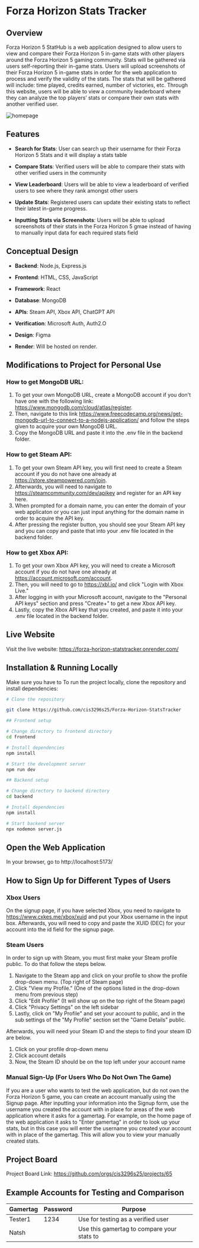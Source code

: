 # Forza Horizon Stats Tracker

## Overview
Forza Horizon 5 StatHub is a web application designed to allow users to view and compare their Forza Horizon 5 in-game stats with other players around the Forza Horizon 5 gaming community. Stats will be gathered via users self-reporting their in-game stats. Users will upload screenshots of their Forza Horizon 5 in-game stats in order for the web application to process and verify the validity of the stats. The stats that will be gathered will include: time played, credits earned, number of victories, etc. Through this website, users will be able to view a community leaderboard where they can analyze the top players’ stats or compare their own stats with another verified user.

![homepage](./homepage.png)

## Features
- **Search for Stats**: User can search up their username for their Forza Horizon 5 Stats and it will display a stats table 

- **Compare Stats**: Verified users will be able to compare their stats with other verified users in the community

- **View Leaderboard**: Users will be able to view a leaderboard of verified users to see where they rank amongst other users

- **Update Stats**: Registered users can update their existing stats to reflect their latest in-game progress.

- **Inputting Stats via Screenshots**: Users will be able to upload screenshots of their stats in the Forza Horizon 5 gmae instead of having to manually input data for each required stats field 

## Conceptual Design
- **Backend**: Node.js, Express.js

- **Frontend**: HTML, CSS, JavaScript

- **Framework**: React

- **Database**: MongoDB  

- **APIs**: Steam API, Xbox API, ChatGPT API

- **Verification**: Microsoft Auth, Auth2.O

- **Design**: Figma

- **Render**: Will be hosted on render.

## Modifications to Project for Personal Use

### How to get MongoDB URL:

1. To get your own MongoDB URL, create a MongoDB account if you don't have one with the following link: https://www.mongodb.com/cloud/atlas/register. 
2. Then, navigate to this link https://www.freecodecamp.org/news/get-mongodb-url-to-connect-to-a-nodejs-application/ and follow the steps given to acquire your own MongoDB URL. 
3. Copy the MongoDB URL and paste it into the .env file in the backend folder.

### How to get Steam API: 
1. To get your own Steam API key, you will first need to create a Steam account if you do not have one already at https://store.steampowered.com/join. 
2. Afterwards, you will need to navigate to https://steamcommunity.com/dev/apikey and register for an API key here. 
3. When prompted for a domain name, you can enter the domain of your web applicaton or you can just input anything for the domain name in order to acquire the API key. 
4. After pressing the register button, you should see your Steam API key and you can copy and paste that into your .env file located in the backend folder.

### How to get Xbox API:
1. To get your own Xbox API key, you will need to create a Microsoft account if you do not have one already at https://account.microsoft.com/account.
2. Then, you will need to go to https://xbl.io/ and click "Login with Xbox Live." 
3. After logging in with your Microsoft account, navigate to the "Personal API keys" section and press "Create+" to get a new Xbox API key. 
4. Lastly, copy the Xbox API key that you created, and paste it into your .env file located in the backend folder.  

## Live Website
Visit the live website: https://forza-horizon-statstracker.onrender.com/



## Installation & Running Locally 
Make sure you have to 
To run the project locally, clone the repository and install dependencies:
``` bash 
# Clone the repository 

git clone https://github.com/cis3296s25/Forza-Horizon-StatsTracker

## Frontend setup 

# Change directory to frontend directory 
cd frontend

# Install dependencies 
npm install

# Start the development server
npm run dev 

## Backend setup

# Change directory to backend directory 
cd backend 

# Install dependencies 
npm install 

# Start backend server 
npx nodemon server.js 
```

## Open the Web Application 

In your browser, go to http://localhost:5173/

## How to Sign Up for Different Types of Users


### Xbox Users

On the signup page, if you have selected Xbox, you need to navigate to https://www.cxkes.me/xbox/xuid and put 
your Xbox username in the input box. Afterwards, you will need to copy and paste the XUID (DEC) for your account into the id field for the signup page. 

### Steam Users
In order to sign up with Steam, you must first make your Steam profile public. To do that follow the steps below.

1. Navigate to the Steam app and click on your profile to show the profile drop-down menu. (Top right of Steam page)
2. Click "View my Profile." (One of the options listed in the drop-down menu from previous step)
3. Click "Edit Profile" (It will show up on the top right of the Steam page)
4. Click "Privacy Settings" on the left sidebar
5. Lastly, click on "My Profile" and set your account to public, and in the sub settings of the "My Profile" section set the "Game Details" public. 

Afterwards, you will need your Steam ID and the steps to find your steam ID are below.

1. Click on your profile drop-down menu
2. Click account details
3. Now, the Steam ID should be on the top left under your account name

### Manual Sign-Up (For Users Who Do Not Own The Game)
If you are a user who wants to test the web application, but do not own the Forza Horizon 5 game, you can create an account manually using the Signup page. After inputting your information into the Signup form, use the username you created the account with in place for areas of the web application where it asks for a gamertag. For example, on the home page of the web application it asks to "Enter gamertag" in order to look up your stats, but in this case you will enter the username you created your account with in place of the gamertag. This will allow you to view your manually created stats.  




## Project Board

Project Board Link: https://github.com/orgs/cis3296s25/projects/65

## Example Accounts for Testing and Comparison

| Gamertag  | Password | Purpose                   |
|-----------|----------|---------------------------|
| Tester1   | 1234     | Use for testing as a verified user
| Natsh     |    | Use this gamertag to compare your stats to




